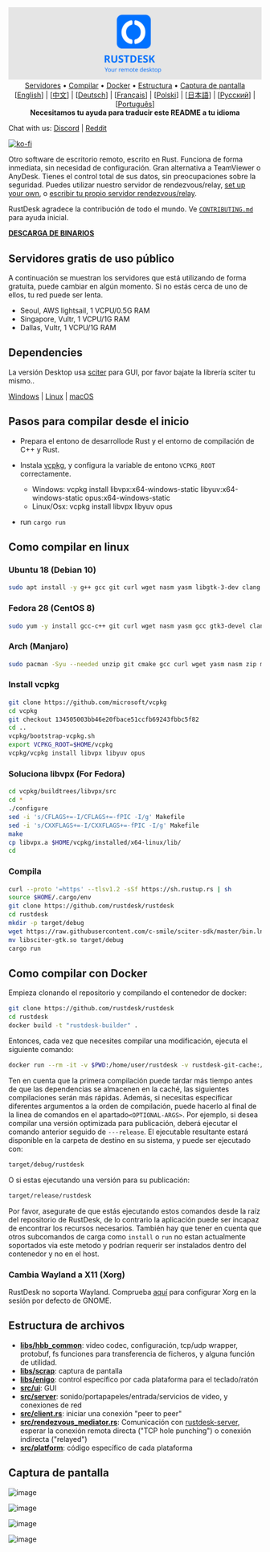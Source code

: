 <p align="center">
  <img src="logo-header.svg" alt="RustDesk - Your remote desktop"><br>
  <a href="#servidores-gratis-de-uso-público">Servidores</a> •
  <a href="#pasos-para-compilar-desde-el-inicio">Compilar</a> •
  <a href="#como-compilar-con-docker">Docker</a> •
  <a href="#estructura-de-archivos">Estructura</a> •
  <a href="#captura-de-pantalla">Captura de pantalla</a><br>
  [<a href="README.md">English</a>] | [<a href="README-ZH.md">中文</a>] | [<a href="README-DE.md">Deutsch</a>] | [<a href="README-FR.md">Français</a>] | [<a href="README-PL.md">Polski</a>] | [<a href="README-JP.md">日本語</a>] | [<a href="README-RU.md">Русский</a>] | [<a href="README-PT.md">Português</a>]<br>
  <b>Necesitamos tu ayuda para traducir este README a tu idioma</b>
</p>

Chat with us: [Discord](https://discord.gg/nDceKgxnkV) | [Reddit](https://www.reddit.com/r/rustdesk)

[![ko-fi](https://ko-fi.com/img/githubbutton_sm.svg)](https://ko-fi.com/I2I04VU09)

Otro software de escritorio remoto, escrito en Rust. Funciona de forma inmediata, sin necesidad de configuración. Gran alternativa a TeamViewer o AnyDesk. Tienes el control total de sus datos, sin preocupaciones sobre la seguridad. Puedes utilizar nuestro servidor de rendezvous/relay, [set up your own](https://rustdesk.com/blog/id-relay-set/), o [escribir tu propio servidor rendezvous/relay](https://github.com/rustdesk/rustdesk-server-demo). 

RustDesk agradece la contribución de todo el mundo.  Ve [`CONTRIBUTING.md`](CONTRIBUTING.md) para ayuda inicial.

[**DESCARGA DE BINARIOS**](https://github.com/rustdesk/rustdesk/releases)

## Servidores gratis de uso público
A continuación se muestran los servidores que está utilizando de forma gratuita, puede cambiar en algún momento. Si no estás cerca de uno de ellos, tu red puede ser lenta.
- Seoul, AWS lightsail, 1 VCPU/0.5G RAM
- Singapore, Vultr, 1 VCPU/1G RAM
- Dallas, Vultr, 1 VCPU/1G RAM

## Dependencies

La versión Desktop usa  [sciter](https://sciter.com/) para GUI, por favor bajate la librería sciter tu mismo..

[Windows](https://raw.githubusercontent.com/c-smile/sciter-sdk/master/bin.win/x64/sciter.dll) | 
[Linux](https://raw.githubusercontent.com/c-smile/sciter-sdk/master/bin.lnx/x64/libsciter-gtk.so) |
[macOS](https://raw.githubusercontent.com/c-smile/sciter-sdk/master/bin.osx/libsciter.dylib)

## Pasos para compilar desde el inicio
* Prepara el entono de desarrollode Rust y el entorno de compilación de C++ y Rust.

* Instala [vcpkg](https://github.com/microsoft/vcpkg), y configura la variable de entono `VCPKG_ROOT` correctamente. 

   - Windows: vcpkg install libvpx:x64-windows-static libyuv:x64-windows-static opus:x64-windows-static
   - Linux/Osx: vcpkg install libvpx libyuv opus
   
* run `cargo run`

## Como compilar en linux

### Ubuntu 18 (Debian 10)
```sh
sudo apt install -y g++ gcc git curl wget nasm yasm libgtk-3-dev clang libxcb-randr0-dev libxdo-dev libxfixes-dev libxcb-shape0-dev libxcb-xfixes0-dev libasound2-dev libpulse-dev cmake
```

### Fedora 28 (CentOS 8)
```sh
sudo yum -y install gcc-c++ git curl wget nasm yasm gcc gtk3-devel clang libxcb-devel libxdo-devel libXfixes-devel pulseaudio-libs-devel cmake alsa-lib-devel
```

### Arch (Manjaro)
```sh
sudo pacman -Syu --needed unzip git cmake gcc curl wget yasm nasm zip make pkg-config clang gtk3 xdotool libxcb libxfixes alsa-lib pulseaudio
```

### Install vcpkg
```sh
git clone https://github.com/microsoft/vcpkg 
cd vcpkg
git checkout 134505003bb46e20fbace51ccfb69243fbbc5f82
cd ..
vcpkg/bootstrap-vcpkg.sh
export VCPKG_ROOT=$HOME/vcpkg
vcpkg/vcpkg install libvpx libyuv opus
```

### Soluciona libvpx (For Fedora)
```sh
cd vcpkg/buildtrees/libvpx/src
cd *
./configure
sed -i 's/CFLAGS+=-I/CFLAGS+=-fPIC -I/g' Makefile
sed -i 's/CXXFLAGS+=-I/CXXFLAGS+=-fPIC -I/g' Makefile
make
cp libvpx.a $HOME/vcpkg/installed/x64-linux/lib/
cd
```

### Compila
```sh
curl --proto '=https' --tlsv1.2 -sSf https://sh.rustup.rs | sh
source $HOME/.cargo/env
git clone https://github.com/rustdesk/rustdesk
cd rustdesk
mkdir -p target/debug
wget https://raw.githubusercontent.com/c-smile/sciter-sdk/master/bin.lnx/x64/libsciter-gtk.so
mv libsciter-gtk.so target/debug
cargo run
```

## Como compilar con Docker

Empieza clonando el repositorio y compilando el contenedor de docker:

```sh
git clone https://github.com/rustdesk/rustdesk
cd rustdesk
docker build -t "rustdesk-builder" .
```
Entonces, cada vez que necesites compilar una modificación, ejecuta el siguiente comando:

```sh
docker run --rm -it -v $PWD:/home/user/rustdesk -v rustdesk-git-cache:/home/user/.cargo/git -v rustdesk-registry-cache:/home/user/.cargo/registry -e PUID="$(id -u)" -e PGID="$(id -g)" rustdesk-builder
```

Ten en cuenta que la primera compilación puede tardar más tiempo antes de que las dependencias se almacenen en la caché, las siguientes compilaciones serán más rápidas. Además, si necesitas especificar diferentes argumentos a la orden de compilación, puede hacerlo al final de la linea de comandos en el apartado`<OPTIONAL-ARGS>`. Por ejemplo, si desea compilar una versión optimizada para publicación, deberá ejecutar el comando anterior seguido de `---release`. El ejecutable resultante estará disponible en la carpeta de destino en su sistema, y puede ser ejecutado con:

```sh
target/debug/rustdesk
```

O si estas ejecutando una versión para su publicación:

```sh
target/release/rustdesk
```

Por favor, asegurate de que estás ejecutando estos comandos desde la raíz del repositorio de RustDesk, de lo contrario la aplicación puede ser incapaz de encontrar los recursos necesarios. También hay que tener en cuenta que otros subcomandos de carga como `install` o `run` no estan actualmente soportados via este metodo y podrían requerir ser instalados dentro del contenedor y no en el host.

### Cambia Wayland a X11 (Xorg)
RustDesk no soporta Wayland. Comprueba [aquí](https://docs.fedoraproject.org/en-US/quick-docs/configuring-xorg-as-default-gnome-session/) para configurar Xorg en la sesión por defecto de GNOME.

## Estructura de archivos

- **[libs/hbb_common](https://github.com/rustdesk/rustdesk/tree/master/libs/hbb_common)**: video codec, configuración, tcp/udp wrapper, protobuf, fs funciones para transferencia de ficheros, y alguna función de utilidad.
- **[libs/scrap](https://github.com/rustdesk/rustdesk/tree/master/libs/scrap)**: captura de pantalla
- **[libs/enigo](https://github.com/rustdesk/rustdesk/tree/master/libs/enigo)**: control específico por cada plataforma para el teclado/ratón
- **[src/ui](https://github.com/rustdesk/rustdesk/tree/master/src/ui)**: GUI
- **[src/server](https://github.com/rustdesk/rustdesk/tree/master/src/server)**: sonido/portapapeles/entrada/servicios de video, y conexiones de red
- **[src/client.rs](https://github.com/rustdesk/rustdesk/tree/master/src/client.rs)**: iniciar una conexión "peer to peer"
- **[src/rendezvous_mediator.rs](https://github.com/rustdesk/rustdesk/tree/master/src/rendezvous_mediator.rs)**: Comunicación con [rustdesk-server](https://github.com/rustdesk/rustdesk-server), esperar la conexión remota directa ("TCP hole punching") o conexión indirecta ("relayed")
- **[src/platform](https://github.com/rustdesk/rustdesk/tree/master/src/platform)**: código específico de cada plataforma

## Captura de pantalla
![image](https://user-images.githubusercontent.com/71636191/113112362-ae4deb80-923b-11eb-957d-ff88daad4f06.png)

![image](https://user-images.githubusercontent.com/71636191/113112619-f705a480-923b-11eb-911d-97e984ef52b6.png)

![image](https://user-images.githubusercontent.com/71636191/113112857-3fbd5d80-923c-11eb-9836-768325faf906.png)

![image](https://user-images.githubusercontent.com/71636191/113112990-65e2fd80-923c-11eb-840e-349b4d6e340d.png)
